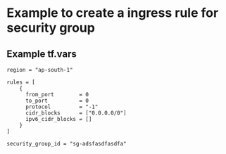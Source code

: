 # Example to create a ingress rule for security group

## Example tf.vars

```
region = "ap-south-1"

rules = [
    {
      from_port        = 0
      to_port          = 0
      protocol         = "-1"
      cidr_blocks      = ["0.0.0.0/0"]
      ipv6_cidr_blocks = []
    }
]

security_group_id = "sg-adsfasdfasdfa"
```
